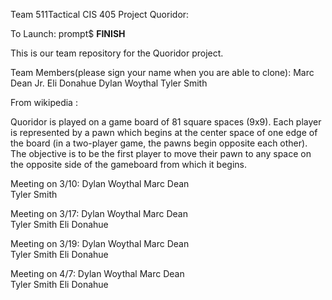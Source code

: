 Team 511Tactical
CIS 405
Project Quoridor:

To Launch:
prompt$ **FINISH**

This is our team repository for the Quoridor project. 
 

Team Members(please sign your name when you are able to clone):
Marc Dean Jr.
Eli Donahue
Dylan Woythal
Tyler Smith

From wikipedia :

Quoridor is played on a game board of 81 square spaces (9x9). Each player is represented by a pawn which begins at the center space of one edge of the board (in a two-player game, the pawns begin opposite each other). The objective is to be the first player to move their pawn to any space on the opposite side of the gameboard from which it begins.

Meeting on 3/10:
    Dylan Woythal
    Marc Dean    
    Tyler Smith
    
Meeting on 3/17:
    Dylan Woythal
    Marc Dean    
    Tyler Smith
    Eli Donahue

Meeting on 3/19:
	Dylan Woythal
    Marc Dean    
    Tyler Smith
    Eli Donahue
    
Meeting on 4/7:
		Dylan Woythal
    Marc Dean    
    Tyler Smith
    Eli Donahue
